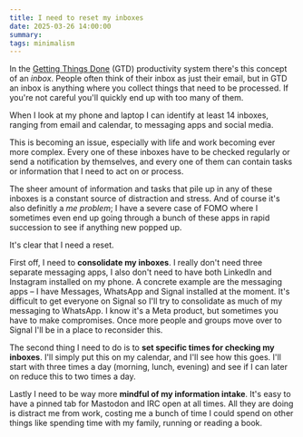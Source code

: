 ```yaml
---
title: I need to reset my inboxes
date: 2025-03-26 14:00:00
summary: 
tags: minimalism
---
```


In the [Getting Things Done](https://en.wikipedia.org/wiki/Getting_Things_Done) (GTD) productivity system there's this concept of an _inbox_. People often think of their inbox as just their email, but in GTD an inbox is anything where you collect things that need to be processed. If you're not careful you'll quickly end up with too many of them.

When I look at my phone and laptop I can identify at least 14 inboxes, ranging from email and calendar, to messaging apps and social media.

This is becoming an issue, especially with life and work becoming ever more complex. Every one of these inboxes have to be checked regularly or send a notification by themselves, and every one of them can contain tasks or information that I need to act on or process.

The sheer amount of information and tasks that pile up in any of these inboxes is a constant source of distraction and stress. And of course it's also definitly a _me problem_; I have a severe case of FOMO where I sometimes even end up going through a bunch of these apps in rapid succession to see if anything new popped up.

It's clear that I need a reset.

First off, I need to **consolidate my inboxes**. I really don't need three separate messaging apps, I also don't need to have both LinkedIn and Instagram installed on my phone. A concrete example are the messaging apps – I have Messages, WhatsApp and Signal installed at the moment. It's difficult to get everyone on Signal so I'll try to consolidate as much of my messaging to WhatsApp. I know it's a Meta product, but sometimes you have to make compromises. Once more people and groups move over to Signal I'll be in a place to reconsider this.

The second thing I need to do is to **set specific times for checking my inboxes**. I'll simply put this on my calendar, and I'll see how this goes. I'll start with three times a day (morning, lunch, evening) and see if I can later on reduce this to two times a day.

Lastly I need to be way more **mindful of my information intake**. It's easy to have a pinned tab for Mastodon and IRC open at all times. All they are doing is distract me from work, costing me a bunch of time I could spend on other things like spending time with my family, running or reading a book.
